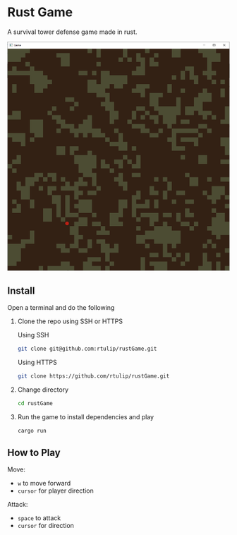 # Rust Game
<!-- Add Code Climate badge here -->

A survival tower defense game made in rust.

![Game demo](images/game-demo.PNG)

## Install

Open a terminal and do the following

1. Clone the repo using SSH or HTTPS

    Using SSH

    ```bash
    git clone git@github.com:rtulip/rustGame.git
    ```

    Using HTTPS

    ```bash
    git clone https://github.com/rtulip/rustGame.git
    ```

2. Change directory

    ```bash
    cd rustGame
    ```

3. Run the game to install dependencies and play

    ```bash
    cargo run
    ```

## How to Play

Move:

- `w` to move forward
- `cursor` for player direction

Attack: 
- `space` to attack
- `cursor` for direction